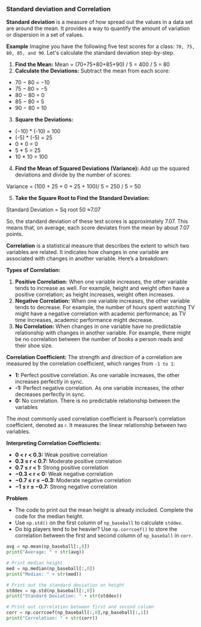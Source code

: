 ### Standard deviation and Correlation
**Standard deviation** is a measure of how spread out the values in a data set are around the mean. It provides a way to quantify the amount of variation or dispersion in a set of values. 

**Example**
Imagine you have the following five test scores for a class: `70, 75, 80, 85, and 90`. Let's calculate the standard deviation step-by-step.

1. **Find the Mean:** Mean = (70+75+80+85+90) / 5 = 400 / 5 = 80 
2. **Calculate the Deviations:** Subtract the mean from each score:
-  70 − 80 = −10
-  75 − 80 = −5
-  80 − 80 = 0
-  85 − 80 = 5
-  90 − 80 = 10
3. **Square the Deviations:**
- (−10) * (-10) = 100
- (-5) * (-5) = 25
- 0 * 0 = 0
- 5 * 5 = 25
- 10 * 10 = 100
4. **Find the Mean of Squared Deviations (Variance):** Add up the squared deviations and divide by the number of scores:

Variance = (100 + 25 + 0 + 25 + 100)/ 5 = 250 / 5 = 50 

5. **Take the Square Root to Find the Standard Deviation:**

Standard Deviation = Sq root 50 ≈7.07

So, the standard deviation of these test scores is approximately 7.07. This means that, on average, each score deviates from the mean by about 7.07 points.

**Correlation** is a statistical measure that describes the extent to which two variables are related. It indicates how changes in one variable are associated with changes in another variable. Here’s a breakdown:

**Types of Correlation:**

1. **Positive Correlation:** When one variable increases, the other variable tends to increase as well. For example, height and weight often have a positive correlation; as height increases, weight often increases.
2. **Negative Correlation:** When one variable increases, the other variable tends to decrease. For example, the number of hours spent watching TV might have a negative correlation with academic performance; as TV time increases, academic performance might decrease.
3. **No Correlation:** When changes in one variable have no predictable relationship with changes in another variable. For example, there might be no correlation between the number of books a person reads and their shoe size.

**Correlation Coefficient:** The strength and direction of a correlation are measured by the correlation coefficient, which ranges from `-1 to 1`:
- **1:** Perfect positive correlation. As one variable increases, the other increases perfectly in sync.
- **-1:** Perfect negative correlation. As one variable increases, the other decreases perfectly in sync.
- **0:** No correlation. There is no predictable relationship between the variables

The most commonly used correlation coefficient is Pearson’s correlation coefficient, denoted as `𝑟`. It measures the linear relationship between two variables.

**Interpreting Correlation Coefficients:**
- **0 < r < 0.3:** Weak positive correlation
- **0.3 ≤ r < 0.7:** Moderate positive correlation
- **0.7 ≤ r < 1:** Strong positive correlation
- **−0.3 < r < 0:** Weak negative correlation
- **−0.7 ≤ r ≤ −0.3:** Moderate negative correlation
- **−1 ≤ r ≤ −0.7:** Strong negative correlation

**Problem**

- The code to print out the mean height is already included. Complete the code for the median height. 
- Use `np.std()` on the first column of `np_baseball` to calculate `stddev`. 
- Do big players tend to be heavier? Use `np.corrcoef()` to store the correlation between the first and second column of `np_baseball` in `corr`.
```python
avg = np.mean(np_baseball[:,0])
print("Average: " + str(avg))

# Print median height
med = np.median(np_baseball[:,0])
print("Median: " + str(med))

# Print out the standard deviation on height
stddev = np.std(np_baseball[:,0])
print("Standard Deviation: " + str(stddev))

# Print out correlation between first and second column
corr = np.corrcoef(np_baseball[:,0],np_baseball[:,1])
print("Correlation: " + str(corr))
```
